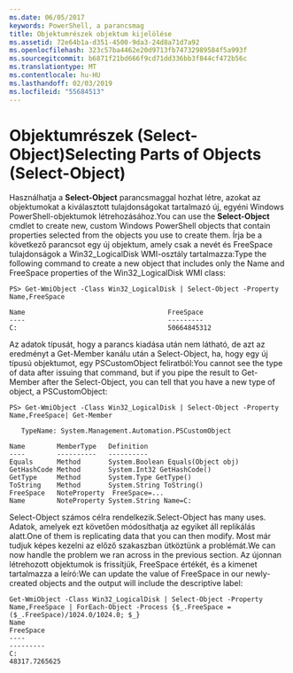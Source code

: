 ```yaml
---
ms.date: 06/05/2017
keywords: PowerShell, a parancsmag
title: Objektumrészek objektum kijelölése
ms.assetid: 72e64b1a-d351-4500-9da3-24d8a71d7a92
ms.openlocfilehash: 323c57ba4462e20d9713fb74732989584f5a993f
ms.sourcegitcommit: b6871f21bd666f9cd71dd336bb3f844cf472b56c
ms.translationtype: MT
ms.contentlocale: hu-HU
ms.lasthandoff: 02/03/2019
ms.locfileid: "55684513"
---
```

# <a name="selecting-parts-of-objects-select-object"></a><span data-ttu-id="ddc44-103">Objektumrészek (Select-Object)</span><span class="sxs-lookup"><span data-stu-id="ddc44-103">Selecting Parts of Objects (Select-Object)</span></span>

<span data-ttu-id="ddc44-104">Használhatja a **Select-Object** parancsmaggal hozhat létre, azokat az objektumokat a kiválasztott tulajdonságokat tartalmazó új, egyéni Windows PowerShell-objektumok létrehozásához.</span><span class="sxs-lookup"><span data-stu-id="ddc44-104">You can use the **Select-Object** cmdlet to create new, custom Windows PowerShell objects that contain properties selected from the objects you use to create them.</span></span> <span data-ttu-id="ddc44-105">Írja be a következő parancsot egy új objektum, amely csak a nevét és FreeSpace tulajdonságok a Win32_LogicalDisk WMI-osztály tartalmazza:</span><span class="sxs-lookup"><span data-stu-id="ddc44-105">Type the following command to create a new object that includes only the Name and FreeSpace properties of the Win32_LogicalDisk WMI class:</span></span>

```
PS> Get-WmiObject -Class Win32_LogicalDisk | Select-Object -Property Name,FreeSpace

Name                                    FreeSpace
----                                    ---------
C:                                      50664845312
```

<span data-ttu-id="ddc44-106">Az adatok típusát, hogy a parancs kiadása után nem látható, de azt az eredményt a Get-Member kanálu után a Select-Object, ha, hogy egy új típusú objektumot, egy PSCustomObject feliratból:</span><span class="sxs-lookup"><span data-stu-id="ddc44-106">You cannot see the type of data after issuing that command, but if you pipe the result to Get-Member after the Select-Object, you can tell that you have a new type of object, a PSCustomObject:</span></span>

```
PS> Get-WmiObject -Class Win32_LogicalDisk | Select-Object -Property Name,FreeSpace| Get-Member

   TypeName: System.Management.Automation.PSCustomObject

Name        MemberType   Definition
----        ----------   ----------
Equals      Method       System.Boolean Equals(Object obj)
GetHashCode Method       System.Int32 GetHashCode()
GetType     Method       System.Type GetType()
ToString    Method       System.String ToString()
FreeSpace   NoteProperty  FreeSpace=...
Name        NoteProperty System.String Name=C:
```

<span data-ttu-id="ddc44-107">Select-Object számos célra rendelkezik.</span><span class="sxs-lookup"><span data-stu-id="ddc44-107">Select-Object has many uses.</span></span> <span data-ttu-id="ddc44-108">Adatok, amelyek ezt követően módosíthatja az egyiket áll replikálás alatt.</span><span class="sxs-lookup"><span data-stu-id="ddc44-108">One of them is replicating data that you can then modify.</span></span> <span data-ttu-id="ddc44-109">Most már tudjuk képes kezelni az előző szakaszban ütköztünk a problémát.</span><span class="sxs-lookup"><span data-stu-id="ddc44-109">We can now handle the problem we ran across in the previous section.</span></span> <span data-ttu-id="ddc44-110">Az újonnan létrehozott objektumok is frissítjük, FreeSpace értékét, és a kimenet tartalmazza a leíró:</span><span class="sxs-lookup"><span data-stu-id="ddc44-110">We can update the value of FreeSpace in our newly-created objects and the output will include the descriptive label:</span></span>

```
Get-WmiObject -Class Win32_LogicalDisk | Select-Object -Property Name,FreeSpace | ForEach-Object -Process {$_.FreeSpace = ($_.FreeSpace)/1024.0/1024.0; $_}
Name                                                                  FreeSpace
----                                                                  ---------
C:                                                                48317.7265625
```